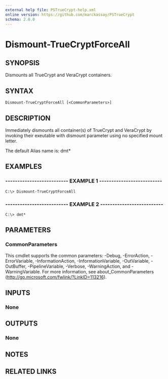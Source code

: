 ```yaml
---
external help file: PSTrueCrypt-help.xml
online version: https://github.com/marckassay/PSTrueCrypt
schema: 2.0.0
---
```


# Dismount-TrueCryptForceAll

## SYNOPSIS
Dismounts all TrueCrypt and VeraCrypt containers.

## SYNTAX

```
Dismount-TrueCryptForceAll [<CommonParameters>]
```

## DESCRIPTION
Immediately dismounts all container(s) of TrueCrypt and VeraCrypt by invoking their exeutable with dismount parameter using no specified mount letter.

The default Alias name is: dmt*

## EXAMPLES

### -------------------------- EXAMPLE 1 --------------------------
```
C:\> Dismount-TrueCryptForceAll
```

### -------------------------- EXAMPLE 2 --------------------------
```
C:\> dmt*
```

## PARAMETERS

### CommonParameters
This cmdlet supports the common parameters: -Debug, -ErrorAction, -ErrorVariable, -InformationAction, -InformationVariable, -OutVariable, -OutBuffer, -PipelineVariable, -Verbose, -WarningAction, and -WarningVariable. For more information, see about_CommonParameters (http://go.microsoft.com/fwlink/?LinkID=113216).

## INPUTS

### None

## OUTPUTS

### None

## NOTES

## RELATED LINKS

